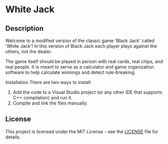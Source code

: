 # White Jack

## Description

Welcome to a modified version of the classic game 'Black Jack' called 'White Jack'!
In this version of Black Jack each player plays against the others, not the dealer.

The game itself should be played in person with real cards, real chips, and real people. 
It is meant to serve as a calculator and game organization software to help calculate winnings and detect rule-breaking.

Installation
There are two ways to install:
  1) Add the code to a Visual Studio project (or any other IDE that supports C++ compilation) and run it.
  2) Compile and link the files manually.

## License

This project is licensed under the MIT License - see the [LICENSE](LICENSE) file for details.


